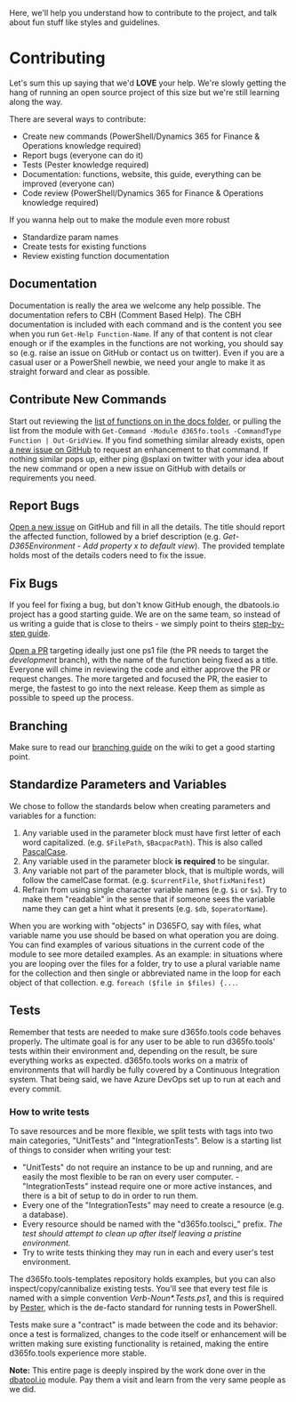 ﻿Here, we'll help you understand how to contribute to the project, and talk about fun stuff like styles and guidelines.
# Contributing
Let's sum this up saying that we'd **LOVE** your help. We're slowly getting the hang of running an open source project of this size but we're still learning along the way.

There are several ways to contribute:
 - Create new commands (PowerShell/Dynamics 365 for Finance & Operations knowledge required)
 - Report bugs (everyone can do it)
 - Tests (Pester knowledge required)
 - Documentation: functions, website, this guide, everything can be improved (everyone can)
 - Code review (PowerShell/Dynamics 365 for Finance & Operations knowledge required)

If you wanna help out to make the module even more robust
   - Standardize param names
   - Create tests for existing functions
   - Review existing function documentation

## Documentation
Documentation is really the area we welcome any help possible. The documentation refers to CBH (Comment Based Help). The CBH documentation is included with each command and is the content you see when you run `Get-Help Function-Name`. If any of that content is not clear enough or if the examples in the functions are not working, you should say so (e.g. raise an issue on GitHub or contact us on twitter). Even if you are a casual user or a PowerShell newbie, we need your angle to make it as straight forward and clear as possible.

## Contribute New Commands
Start out reviewing the [list of functions on in the docs folder](https://github.com/d365collaborative/d365fo.tools/tree/development/docs), or pulling the list from the module with `Get-Command -Module d365fo.tools -CommandType Function | Out-GridView`. If you find something similar already exists, open [a new issue on GitHub](https://github.com/d365collaborative/d365fo.tools/issues/new) to request an enhancement to that command. If nothing similar pops up, either ping @splaxi on twitter with your idea about the new command or open a new issue on GitHub with details or requirements you need.

## Report Bugs
[Open a new issue](https://github.com/d365collaborative/d365fo.tools/issues/new) on GitHub and fill in all the details. The title should report the affected function, followed by a brief description (e.g. _Get-D365Environment - Add property x to default view_). The provided template holds most of the details coders need to fix the issue.

## Fix Bugs
If you feel for fixing a bug, but don't know GitHub enough, the dbatools.io project has a good starting guide. We are on the same team, so instead of us writing a guide that is close to theirs - we simply point to theirs [step-by-step guide](https://dbatools.io/firstpull).

[Open a PR](https://github.com/d365collaborative/d365fo.tools/pulls) targeting ideally just one ps1 file (the PR needs to target the *development* branch), with the name of the function being fixed as a title. Everyone will chime in reviewing the code and either approve the PR or request changes. The more targeted and focused the PR, the easier to merge, the fastest to go into the next release. Keep them as simple as possible to speed up the process.

## Branching
Make sure to read our [branching guide](https://github.com/d365collaborative/d365fo.tools/wiki/Branching) on the wiki to get a good starting point.

## Standardize Parameters and Variables
We chose to follow the standards below when creating parameters and variables for a function:

1) Any variable used in the parameter block must have first letter of each word capitalized. (e.g. `$FilePath`, `$BacpacPath`). This is also called [PascalCase](https://en.wikipedia.org/wiki/Camel_case).
2) Any variable used in the parameter block **is required** to be singular.
3) Any variable not part of the parameter block, that is multiple words, will follow the camelCase format. (e.g. `$currentFile`, `$hotfixManifest`)
4) Refrain from using single character variable names (e.g. `$i` or `$x`). Try to make them "readable" in the sense that if someone sees the variable name they can get a hint what it presents (e.g. `$db`, `$operatorName`).

When you are working with "objects" in D365FO, say with files, what variable name you use should be based on what operation you are doing. You can find examples of various situations in the current code of the module to see more detailed examples. As an example: in situations where you are looping over the files for a folder, try to use a plural variable name for the collection and then single or abbreviated name in the loop for each object of that collection. e.g. `foreach ($file in $files) {...`.

## Tests
Remember that tests are needed to make sure d365fo.tools code behaves properly. The ultimate goal is for any user to be able to run d365fo.tools' tests within their environment and, depending on the result, be sure everything works as expected. d365fo.tools works on a matrix of environments that will hardly be fully covered by a Continuous Integration system. That being said, we have Azure DevOps set up to run at each and every commit.

### How to write tests
To save resources and be more flexible, we split tests with tags into two main categories, "UnitTests" and "IntegrationTests". Below is a starting list of things to consider when writing your test:
- "UnitTests" do not require an instance to be up and running, and are easily the most flexible to be ran on every user computer. - "IntegrationTests" instead require one or more active instances, and there is a bit of setup to do in order to run them.
- Every one of the "IntegrationTests" may need to create a resource (e.g. a database).
- Every resource should be named with the "d365fo.toolsci_" prefix. _The test should attempt to clean up after itself leaving a pristine environment._
- Try to write tests thinking they may run in each and every user's test environment.

The d365fo.tools-templates repository holds examples, but you can also inspect/copy/cannibalize existing tests. You'll see that every test file is named with a simple convention _Verb-Noun*.Tests.ps1_, and this is required by [Pester](https://GitHub.com/pester/Pester), which is the de-facto standard for running tests in PowerShell.

Tests make sure a "contract" is made between the code and its behavior: once a test is formalized, changes to the code itself or enhancement will be written making sure existing functionality is retained, making the entire d365fo.tools experience more stable.

**Note:** This entire page is deeply inspired by the work done over in the [dbatool.io](https://github.com/sqlcollaborative/dbatools) module. Pay them a visit and learn from the very same people as we did.